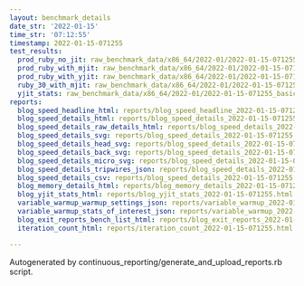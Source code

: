 ```yaml
---
layout: benchmark_details
date_str: '2022-01-15'
time_str: '07:12:55'
timestamp: 2022-01-15-071255
test_results:
  prod_ruby_no_jit: raw_benchmark_data/x86_64/2022-01/2022-01-15-071255_basic_benchmark_prod_ruby_no_jit.json
  prod_ruby_with_mjit: raw_benchmark_data/x86_64/2022-01/2022-01-15-071255_basic_benchmark_prod_ruby_with_mjit.json
  prod_ruby_with_yjit: raw_benchmark_data/x86_64/2022-01/2022-01-15-071255_basic_benchmark_prod_ruby_with_yjit.json
  ruby_30_with_mjit: raw_benchmark_data/x86_64/2022-01/2022-01-15-071255_basic_benchmark_ruby_30_with_mjit.json
  yjit_stats: raw_benchmark_data/x86_64/2022-01/2022-01-15-071255_basic_benchmark_yjit_stats.json
reports:
  blog_speed_headline_html: reports/blog_speed_headline_2022-01-15-071255.html
  blog_speed_details_html: reports/blog_speed_details_2022-01-15-071255.html
  blog_speed_details_raw_details_html: reports/blog_speed_details_2022-01-15-071255.raw_details.html
  blog_speed_details_svg: reports/blog_speed_details_2022-01-15-071255.svg
  blog_speed_details_head_svg: reports/blog_speed_details_2022-01-15-071255.head.svg
  blog_speed_details_back_svg: reports/blog_speed_details_2022-01-15-071255.back.svg
  blog_speed_details_micro_svg: reports/blog_speed_details_2022-01-15-071255.micro.svg
  blog_speed_details_tripwires_json: reports/blog_speed_details_2022-01-15-071255.tripwires.json
  blog_speed_details_csv: reports/blog_speed_details_2022-01-15-071255.csv
  blog_memory_details_html: reports/blog_memory_details_2022-01-15-071255.html
  blog_yjit_stats_html: reports/blog_yjit_stats_2022-01-15-071255.html
  variable_warmup_warmup_settings_json: reports/variable_warmup_2022-01-15-071255.warmup_settings.json
  variable_warmup_stats_of_interest_json: reports/variable_warmup_2022-01-15-071255.stats_of_interest.json
  blog_exit_reports_bench_list_html: reports/blog_exit_reports_2022-01-15-071255.bench_list.html
  iteration_count_html: reports/iteration_count_2022-01-15-071255.html

---
```

Autogenerated by continuous_reporting/generate_and_upload_reports.rb script.
